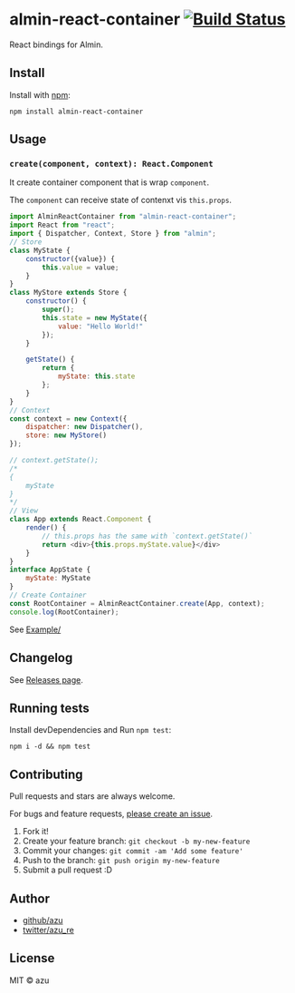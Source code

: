 # almin-react-container [![Build Status](https://travis-ci.org/almin/almin-react-container.svg?branch=master)](https://travis-ci.org/almin/almin-react-container)

React bindings for Almin.

## Install

Install with [npm](https://www.npmjs.com/):

    npm install almin-react-container

## Usage

### `create(component, context): React.Component`

It create container component that is wrap `component`.

The `component` can receive state of contenxt vis `this.props`.

```js
import AlminReactContainer from "almin-react-container";
import React from "react";
import { Dispatcher, Context, Store } from "almin";
// Store
class MyState {
    constructor({value}) {
        this.value = value;
    }
}
class MyStore extends Store {
    constructor() {
        super();
        this.state = new MyState({
            value: "Hello World!"
        });
    }

    getState() {
        return {
            myState: this.state
        };
    }
}
// Context
const context = new Context({
    dispatcher: new Dispatcher(),
    store: new MyStore()
});

// context.getState();
/*
{
    myState
}
*/
// View
class App extends React.Component {
    render() {
        // this.props has the same with `context.getState()`
        return <div>{this.props.myState.value}</div>
    }
}
interface AppState {
    myState: MyState
}
// Create Container
const RootContainer = AlminReactContainer.create(App, context);
console.log(RootContainer);
```

See [Example/](./example/)

## Changelog

See [Releases page](https://github.com/azu/almin-react-container/releases).

## Running tests

Install devDependencies and Run `npm test`:

    npm i -d && npm test

## Contributing

Pull requests and stars are always welcome.

For bugs and feature requests, [please create an issue](https://github.com/azu/almin-react-container/issues).

1. Fork it!
2. Create your feature branch: `git checkout -b my-new-feature`
3. Commit your changes: `git commit -am 'Add some feature'`
4. Push to the branch: `git push origin my-new-feature`
5. Submit a pull request :D

## Author

- [github/azu](https://github.com/azu)
- [twitter/azu_re](https://twitter.com/azu_re)

## License

MIT © azu

